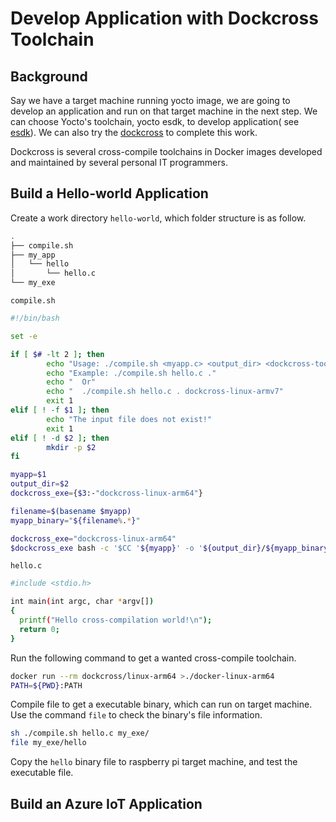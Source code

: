 # Develop Application with Dockcross Toolchain

## Background

Say we have a target machine running yocto image, we are going to develop an application and run on that target machine in the next step. We can choose Yocto's toolchain, yocto esdk, to develop application( see [esdk](../esdk.md)). We can also try the [dockcross](https://github.com/dockcross/dockcross) to complete this work.

Dockcross is several cross-compile toolchains in Docker images developed and maintained by several personal IT programmers.

## Build a Hello-world Application

Create a work directory `hello-world`, which folder structure is as follow.

```bash
.
├── compile.sh
├── my_app
│   └── hello
│       └── hello.c
└── my_exe
```

`compile.sh`

```bash
#!/bin/bash

set -e

if [ $# -lt 2 ]; then
        echo "Usage: ./compile.sh <myapp.c> <output_dir> <dockcross-toolchain-bin>"
        echo "Example: ./compile.sh hello.c ."
        echo "  Or"
        echo "  ./compile.sh hello.c . dockcross-linux-armv7"
        exit 1
elif [ ! -f $1 ]; then
        echo "The input file does not exist!"
        exit 1
elif [ ! -d $2 ]; then
        mkdir -p $2
fi

myapp=$1
output_dir=$2
dockcross_exe={$3:-"dockcross-linux-arm64"}

filename=$(basename $myapp)
myapp_binary="${filename%.*}"

dockcross_exe="dockcross-linux-arm64"
$dockcross_exe bash -c '$CC '${myapp}' -o '${output_dir}/${myapp_binary}''

```

`hello.c`

```bash
#include <stdio.h>

int main(int argc, char *argv[])
{
  printf("Hello cross-compilation world!\n");
  return 0;
}
```

Run the following command to get a wanted cross-compile toolchain.

```bash
docker run --rm dockcross/linux-arm64 >./docker-linux-arm64
PATH=${PWD}:PATH
```

Compile file to get a executable binary, which can run on target machine. Use the command `file` to check the binary's file information.

```bash
sh ./compile.sh hello.c my_exe/
file my_exe/hello
```

Copy the `hello` binary file to raspberry pi target machine, and test the executable file.

## Build an Azure IoT Application
